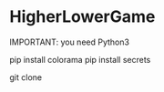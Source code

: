 # HigherLowerGame

IMPORTANT: you need Python3

pip install colorama
pip install secrets

git clone 
